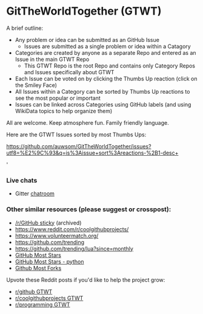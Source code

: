 # GitTheWorldTogether (GTWT)

A brief outline:
* Any problem or idea can be submitted as an GitHub Issue
   * Issues are submitted as a single problem or idea within a Catagory 
* Categories are created by anyone as a separate Repo and entered as an Issue in the main GTWT Repo
   * This GTWT Repo is the root Repo and contains only Category Repos and Issues specifically about GTWT
* Each Issue can be voted on by clicking the Thumbs Up reaction (click on the Smiley Face)
* All Issues within a Category can be sorted by Thumbs Up reactions to see the most popular or important
* Issues can be linked across Categories using GitHub labels (and using WikiData topics to help organize them)

All are welcome. Keep atmosphere fun. Family friendly language.

Here are the GTWT Issues sorted by most Thumbs Ups:

https://github.com/auwsom/GitTheWorldTogether/issues?utf8=%E2%9C%93&q=is%3Aissue+sort%3Areactions-%2B1-desc+

'

### Live chats
* Gitter [chatroom](https://gitter.im/GitTheWorldTogether/community#)

### Other similar resources (please suggest or crosspost):
* [/r/GitHub sticky](https://www.reddit.com/r/github/comments/28ja0z/have_or_know_of_a_project_on_github_looking_for/) (archived)
* https://www.reddit.com/r/coolgithubprojects/
* https://www.volunteermatch.org/
* https://github.com/trending
* https://github.com/trending/lua?since=monthly
* [GitHub Most Stars](https://github.com/search?q=stars%3A%3E0&s=stars&type=Repositories)
* [GitHub Most Stars - python](https://github.com/search?p=2&q=stars%3A%3E1+language%3Apython&&s=stars&type=Repositories)
* [Github Most Forks](https://github.com/search?o=desc&q=stars:%3E1&s=forks&type=Repositories)

Upvote these Reddit posts if you'd like to help the project grow:
* [r/github GTWT](https://www.reddit.com/r/github/comments/aubbsq/git_the_world_together/)
* [r/coolgithubprojects GTWT](https://www.reddit.com/r/coolgithubprojects/comments/auaq7q/git_the_world_together_a_place_to_get_involved/)
* [r/programming GTWT](https://www.reddit.com/r/programming/comments/aubgvf/git_the_world_together_a_place_to_get_involved/)
